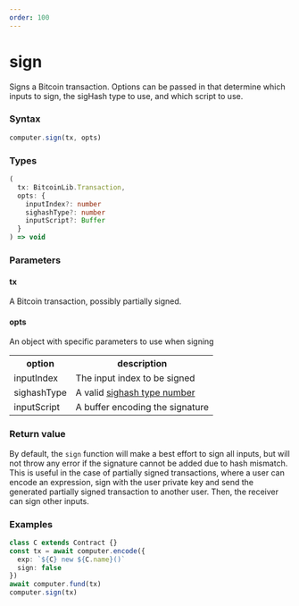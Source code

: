 ```yaml
---
order: 100
---
```


# sign

Signs a Bitcoin transaction. Options can be passed in that determine which inputs to sign, the sigHash type to use, and which script to use.

### Syntax
```js
computer.sign(tx, opts)
```

### Types
```ts
(
  tx: BitcoinLib.Transaction,
  opts: {
    inputIndex?: number
    sighashType?: number
    inputScript?: Buffer
  }
) => void
```

### Parameters

#### tx
A Bitcoin transaction, possibly partially signed.

#### opts
An object with specific parameters to use when signing

<div align="center" style="font-size: 14px;">
  <table>
    <tr>
      <th>option</th>
      <th>description</th>
    </tr>
    <tr>
      <td>inputIndex</td>
      <td>The input index to be signed</td>
    </tr>
    <tr>
      <td>sighashType</td>
      <td>A valid <a href="https://github.com/bitcoin-computer/monorepo/blob/main/packages/nakamotojs-lib/src/transaction.d.ts" > sighash type number </a> </td>
    </tr>
    <tr>
      <td>inputScript</td>
      <td>A buffer encoding the signature</td>
    </tr>
  </table>
</div>

### Return value

By default, the `sign` function will make a best effort to sign all inputs, but will not throw any error if the signature cannot be added due to hash mismatch. This is useful in the case of partially signed transactions, where a user can encode an expression, sign with the user private key and send the generated partially signed transaction to another user. Then, the receiver can sign other inputs.

### Examples
```ts
class C extends Contract {}
const tx = await computer.encode({
  exp: `${C} new ${C.name}()`
  sign: false
})
await computer.fund(tx)
computer.sign(tx)
```
